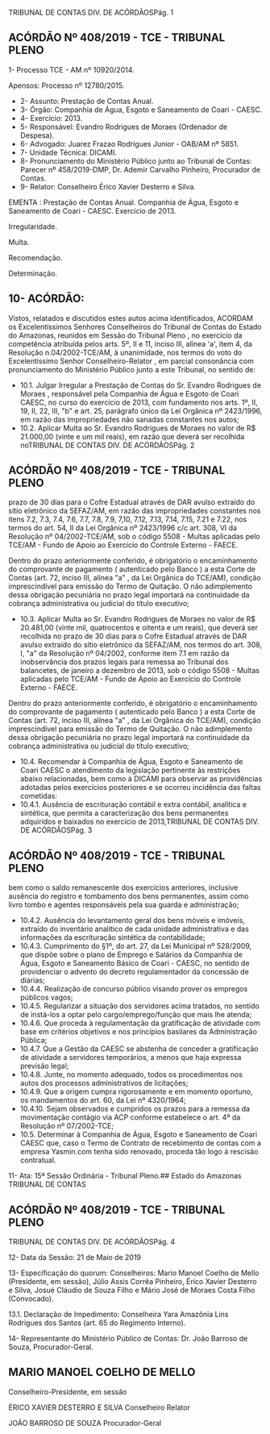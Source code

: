 TRIBUNAL DE CONTAS DIV. DE ACÓRDÃOSPág. 1

## ACÓRDÃO Nº 408/2019 - TCE - TRIBUNAL PLENO

1- Processo TCE - AM nº 10920/2014.

Apensos: Processo nº  12780/2015.

- 2- Assunto: Prestação de Contas Anual.
- 3- Órgão: Companhia de Água, Esgoto e Saneamento de Coari - CAESC.
- 4- Exercício: 2013.
- 5- Responsável: Evandro Rodrigues de Moraes (Ordenador de Despesa).
- 6- Advogado: Juarez Frazao Rodrigues Junior - OAB/AM nº 5851.
- 7- Unidade Técnica: DICAMI.
- 8- Pronunciamento  do  Ministério  Público  junto  ao  Tribunal  de  Contas: Parecer  nº 458/2019-DMP, Dr. Ademir Carvalho Pinheiro, Procurador de Contas.
- 9- Relator: Conselheiro Érico Xavier Desterro e Silva.

EMENTA :  Prestação  de  Contas  Anual.  Companhia de Água, Esgoto e Saneamento de Coari - CAESC. Exercício de 2013.

Irregularidade.

Multa.

Recomendação.

Determinação.

## 10-  ACÓRDÃO:

Vistos, relatados e discutidos estes autos acima identificados, ACORDAM os Excelentíssimos Senhores Conselheiros do Tribunal de Contas do Estado do Amazonas, reunidos em Sessão do Tribunal Pleno , no exercício da competência atribuída pelos arts. 5º, II e 11, inciso III, alínea 'a', item 4, da Resolução n.04/2002-TCE/AM, à unanimidade, nos termos do voto do Excelentíssimo Senhor Conselheiro-Relator , em  parcial consonância com pronunciamento do Ministério Público junto a este Tribunal, no sentido de:

- 10.1. Julgar Irregular a Prestação de Contas do Sr. Evandro Rodrigues de Moraes ,  responsável  pela  Companhia  de  Água e  Esgoto  de  Coari  CAESC, no curso do exercício de 2013, com fundamento nos arts. 1º, II,  19,  II,  22,  III,  "b"  e  art.  25,  parágrafo  único  da  Lei  Orgânica  nº 2423/1996, em razão das impropriedades não sanadas constantes nos autos;
- 10.2. Aplicar Multa ao Sr. Evandro Rodrigues de Moraes no valor de R$ 21.000,00 (vinte e um mil reais), em razão  que deverá ser recolhida noTRIBUNAL DE CONTAS DIV. DE ACÓRDÃOSPág. 2

## ACÓRDÃO Nº 408/2019 - TCE - TRIBUNAL PLENO

prazo de 30 dias para o Cofre Estadual através de DAR avulso extraído do  sítio eletrônico  da  SEFAZ/AM,  em  razão  das  impropriedades constantes nos itens 7.2, 7.3, 7.4, 7.6, 7.7, 7.8, 7.9, 7,10, 7.12, 7.13, 7.14, 7.15, 7.21 e 7.22, nos termos do art. 54, II da Lei Orgânica nº 2423/1996 c/c art. 308, VI da Resolução nº 04/2002-TCE/AM, sob o código  5508  -  Multas  aplicadas  pelo  TCE/AM  -  Fundo  de  Apoio  ao Exercício do Controle Externo - FAECE.

Dentro do prazo anteriormente conferido, é obrigatório o encaminhamento  do  comprovante  de  pagamento  ( autenticado  pelo Banco )  a  esta  Corte  de Contas (art. 72, inciso III, alínea "a" , da Lei Orgânica do TCE/AM), condição imprescindível para emissão do Termo de Quitação. O não adimplemento dessa obrigação pecuniária no prazo legal importará na continuidade da cobrança administrativa ou judicial do título executivo;

- 10.3. Aplicar Multa ao Sr. Evandro Rodrigues de Moraes no valor de R$ 20.481,00 (vinte mil, quatrocentos e oitenta e um reais), que deverá ser recolhida no prazo de 30 dias para o Cofre Estadual através de DAR avulso extraído do sítio eletrônico da SEFAZ/AM, nos termos do art. 308, I, "a" da Resolução nº 04/2002,  conforme item 7.1 em razão da inobservância  dos  prazos  legais  para  remessa  ao  Tribunal  dos balancetes, de janeiro a dezembro de 2013, sob o código 5508 - Multas aplicadas  pelo  TCE/AM  -  Fundo  de  Apoio  ao  Exercício  do  Controle Externo - FAECE.

Dentro do prazo anteriormente conferido, é obrigatório o encaminhamento  do  comprovante  de  pagamento  ( autenticado  pelo Banco )  a  esta  Corte  de Contas (art. 72, inciso III, alínea "a" , da Lei Orgânica do TCE/AM), condição imprescindível para emissão do Termo de Quitação. O não adimplemento dessa obrigação pecuniária no prazo legal importará na continuidade da cobrança administrativa ou judicial do título executivo;

- 10.4. Recomendar à Companhia de Água, Esgoto e Saneamento de Coari CAESC o atendimento da legislação pertinente  às  restrições  abaixo relacionadas,  bem  como  à  DICAMI  para  observar  as  providências adotadas pelos exercícios posteriores e se ocorreu incidência das faltas cometidas:
- 10.4.1. Ausência  de  escrituração  contábil e extra contábil, analítica e sintética, que permita a caracterização dos bens permanentes adquiridos e baixados no exercício de 2013,TRIBUNAL DE CONTAS DIV. DE ACÓRDÃOSPág. 3

## ACÓRDÃO Nº 408/2019 - TCE - TRIBUNAL PLENO

bem como o saldo remanescente dos exercícios anteriores,  inclusive  ausência  do  registro  e  tombamento dos bens permanentes, assim como livro tombo e agentes responsáveis pela sua guarda e administração;

- 10.4.2. Ausência  do  levantamento  geral  dos  bens  móveis  e imóveis, extraído do inventário analítico de cada unidade administrativa e das informações da escrituração sintética da contabilidade;
- 10.4.3. Cumprimento  do  §1º,  do  art.  27,  da  Lei  Municipal  nº 528/2009, que dispõe sobre o plano de Emprego e Salários da Companhia de Água, Esgoto e Saneamento Básico de Coari - CAESC, no sentido de providenciar o advento do decreto regulamentador da concessão de diárias;
- 10.4.4. Realização  de  concurso  público  visando  prover  os empregos públicos vagos;
- 10.4.5. Regularizar a situação dos servidores acima tratados, no sentido  de  instá-los  a  optar  pelo  cargo/emprego/função que mais lhe atenda;
- 10.4.6. Que  proceda  à  regulamentação  da  gratificação  de atividade com base em critérios objetivos e nos princípios basilares da Administração Pública;
- 10.4.7. Que a Gestão da CAESC se abstenha de conceder a gratificação de  atividade a servidores  temporários,  a menos que haja expressa previsão legal;
- 10.4.8. Junte, no momento adequado, todos os procedimentos nos autos dos processos administrativos de licitações;
- 10.4.9. Que  a  origem  cumpra  rigorosamente  e  em  momento oportuno, os mandamentos do art. 60, da Lei nº 4320/1964;
- 10.4.10. Sejam  observados  e  cumpridos  os  prazos  para  a remessa  da  movimentação  contágio  via  ACP  conforme estabelece o art. 4º da Resolução nº 07/2002-TCE;
- 10.5. Determinar à Companhia de Água, Esgoto e Saneamento de Coari CAESC que, caso o Termo de Contrato de recebimento de contas com a  empresa  Yasmin.com  tenha  sido  renovado,  proceda  tão  logo  à rescisão contratual.

11-  Ata: 15ª Sessão Ordinária - Tribunal Pleno.## Estado do Amazonas TRIBUNAL DE CONTAS

## ACÓRDÃO Nº 408/2019 - TCE - TRIBUNAL PLENO

TRIBUNAL DE CONTAS DIV. DE ACÓRDÃOSPág. 4

12-  Data da Sessão: 21 de Maio de 2019

13-  Especificação do quorum: Conselheiros: Mario Manoel Coelho de Mello (Presidente, em sessão), Júlio Assis Corrêa Pinheiro, Érico Xavier Desterro e Silva, Josué Cláudio de Souza Filho e Mário José de Moraes Costa Filho (Convocado).

13.1. Declaração  de  Impedimento: Conselheira  Yara  Amazônia  Lins  Rodrigues  dos Santos (art. 65 do Regimento Interno).

14-  Representante  do  Ministério  Público  de  Contas: Dr. João  Barroso  de  Souza, Procurador-Geral.

## MARIO MANOEL COELHO DE MELLO

Conselheiro-Presidente, em sessão

ÉRICO XAVIER DESTERRO E SILVA Conselheiro Relator

JOÃO BARROSO DE SOUZA Procurador-Geral